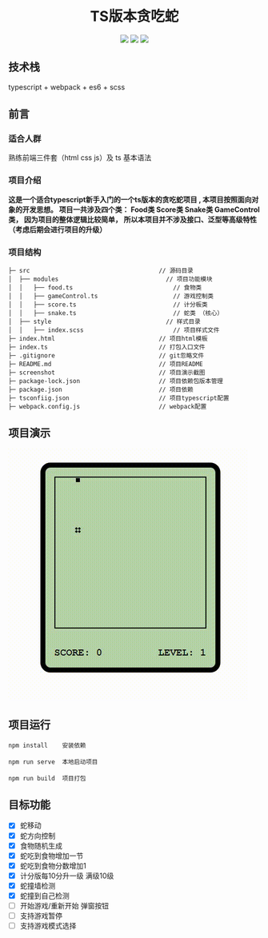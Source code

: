 <h1 align='center'>TS版本贪吃蛇</h1>

<div align='center'>
	<img src='https://img.shields.io/badge/webpack-5.65.0-blue' />
	<img src='https://img.shields.io/badge/typescript-4.5.4-blue' />
	<img src='https://img.shields.io/badge/autor-yuweiqi666-blue' />
</div>



## 技术栈

typescript + webpack + es6 + scss



## 前言

### 适合人群

熟练前端三件套（html css js）及 ts 基本语法



### 项目介绍

**这是一个适合typescript新手入门的一个ts版本的贪吃蛇项目 , 本项目按照面向对象的开发思想。 项目一共涉及四个类： Food类  Score类  Snake类  GameControl类， 因为项目的整体逻辑比较简单， 所以本项目并不涉及接口、泛型等高级特性（考虑后期会进行项目的升级）**



### 项目结构

````
├─ src                                    // 源码目录
│  ├── modules                              // 项目功能模块
│  │   ├── food.ts						      // 食物类
│  │   ├── gameControl.ts				      // 游戏控制类
│  │   ├── score.ts                           // 计分板类
│  │   ├── snake.ts 					      // 蛇类 （核心）
│  ├── style                                // 样式目录
│  │   ├── index.scss                         // 项目样式文件
├─ index.html                             // 项目html模板
├─ index.ts                               // 打包入口文件             
├─ .gitignore                             // git忽略文件
├─ README.md                              // 项目README
├─ screenshot                             // 项目演示截图
├─ package-lock.json                      // 项目依赖包版本管理
├─ package.json                           // 项目依赖
├─ tsconfiig.json                         // 项目typescript配置
├─ webpack.config.js                      // webpack配置
````



## 项目演示

<img src='./screenshot/demosnake.gif'>





## 项目运行

````shell
npm install    安装依赖

npm run serve  本地启动项目

npm run build  项目打包
````



## 目标功能

- [x] 蛇移动
- [x] 蛇方向控制
- [x] 食物随机生成
- [x] 蛇吃到食物增加一节
- [x] 蛇吃到食物分数增加1
- [x] 计分版每10分升一级 满级10级
- [x] 蛇撞墙检测
- [x] 蛇撞到自己检测
- [ ] 开始游戏/重新开始 弹窗按钮
- [ ] 支持游戏暂停
- [ ] 支持游戏模式选择
